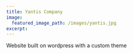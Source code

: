 ```yaml
---
title: Yantis Company
image:
  featured_image_path: /images/yantis.jpg
excerpt:
---
```



Website built on wordpress with a custom theme